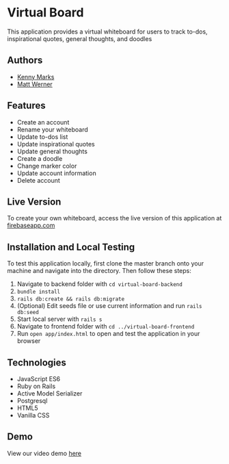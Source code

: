 # Virtual Board

This application provides a virtual whiteboard for users to track to-dos, inspirational quotes, general thoughts, and doodles

## Authors

- [Kenny Marks](https://github.com/kmarks2013)
- [Matt Werner](https://github.com/mrwerner392)

## Features

- Create an account
- Rename your whiteboard
- Update to-dos list
- Update inspirational quotes
- Update general thoughts
- Create a doodle
- Change marker color
- Update account information
- Delete account

## Live Version

To create your own whiteboard, access the live version of this application at [firebaseapp.com](https://virtual-board-fa036.firebaseapp.com/)

## Installation and Local Testing

To test this application locally, first clone the master branch onto your machine and navigate into the directory. Then follow these steps:

1. Navigate to backend folder with `cd virtual-board-backend`
2. `bundle install`
3. `rails db:create && rails db:migrate`
4. (Optional) Edit seeds file or use current information and run `rails db:seed`
5. Start local server with `rails s`
6. Navigate to frontend folder with `cd ../virtual-board-frontend`
7. Run `open app/index.html` to open and test the application in your browser

## Technologies

- JavaScript ES6
- Ruby on Rails
- Active Model Serializer
- Postgresql
- HTML5
- Vanilla CSS

## Demo

View our video demo [here](https://youtu.be/WmptC7f5CX4)
